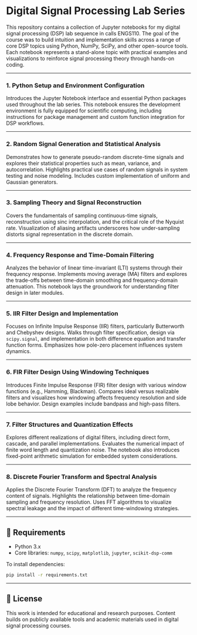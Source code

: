 # Digital Signal Processing Lab Series

This repository contains a collection of Jupyter notebooks for my digital signal processing (DSP) lab sequence in calls ENGS110. The goal of the course was to build intuition and implementation skills across a range of core DSP topics using Python, NumPy, SciPy, and other open-source tools. Each notebook represents a stand-alone topic with practical examples and visualizations to reinforce signal processing theory through hands-on coding.

---

### 1. Python Setup and Environment Configuration

Introduces the Jupyter Notebook interface and essential Python packages used throughout the lab series. This notebook ensures the development environment is fully equipped for scientific computing, including instructions for package management and custom function integration for DSP workflows.

---

### 2. Random Signal Generation and Statistical Analysis

Demonstrates how to generate pseudo-random discrete-time signals and explores their statistical properties such as mean, variance, and autocorrelation. Highlights practical use cases of random signals in system testing and noise modeling. Includes custom implementation of uniform and Gaussian generators.

---

### 3. Sampling Theory and Signal Reconstruction

Covers the fundamentals of sampling continuous-time signals, reconstruction using sinc interpolation, and the critical role of the Nyquist rate. Visualization of aliasing artifacts underscores how under-sampling distorts signal representation in the discrete domain.


---

### 4. Frequency Response and Time-Domain Filtering

Analyzes the behavior of linear time-invariant (LTI) systems through their frequency response. Implements moving average (MA) filters and explores the trade-offs between time-domain smoothing and frequency-domain attenuation. This notebook lays the groundwork for understanding filter design in later modules.


---

### 5. IIR Filter Design and Implementation

Focuses on Infinite Impulse Response (IIR) filters, particularly Butterworth and Chebyshev designs. Walks through filter specification, design via `scipy.signal`, and implementation in both difference equation and transfer function forms. Emphasizes how pole-zero placement influences system dynamics.

---

### 6. FIR Filter Design Using Windowing Techniques

Introduces Finite Impulse Response (FIR) filter design with various window functions (e.g., Hamming, Blackman). Compares ideal versus realizable filters and visualizes how windowing affects frequency resolution and side lobe behavior. Design examples include bandpass and high-pass filters.

---

### 7. Filter Structures and Quantization Effects

Explores different realizations of digital filters, including direct form, cascade, and parallel implementations. Evaluates the numerical impact of finite word length and quantization noise. The notebook also introduces fixed-point arithmetic simulation for embedded system considerations.

---

### 8. Discrete Fourier Transform and Spectral Analysis

Applies the Discrete Fourier Transform (DFT) to analyze the frequency content of signals. Highlights the relationship between time-domain sampling and frequency resolution. Uses FFT algorithms to visualize spectral leakage and the impact of different time-windowing strategies.


---

## 🔧 Requirements

- Python 3.x  
- Core libraries: `numpy`, `scipy`, `matplotlib`, `jupyter`, `scikit-dsp-comm`

To install dependencies:
```bash
pip install -r requirements.txt
```

---

## 📘 License

This work is intended for educational and research purposes. Content builds on publicly available tools and academic materials used in digital signal processing courses.
